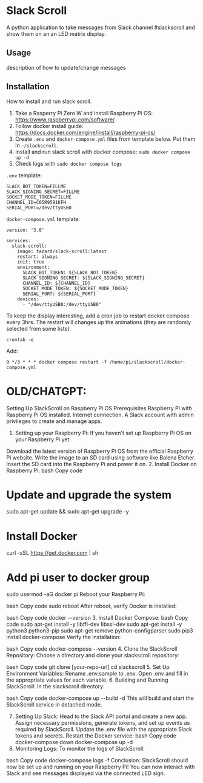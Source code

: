 # Slack Scroll

A python application to take messages from Slack channel #slackscroll and show them on an an LED matrix display.

## Usage
description of how to update/change messages

## Installation
How to install and run slack scroll.

1. Take a Rasperry Pi Zero W and install Raspberry Pi OS: https://www.raspberrypi.com/software/
2. Follow docker install guide: https://docs.docker.com/engine/install/raspberry-pi-os/
3. Create `.env` and `docker-compose.yml` files from template below. Put them in `~/slackscroll`.
4. Install and run slack scroll with docker compose: `sudo docker compose up -d`
5. Check logs with `sudo docker compose logs`

`.env` template:

```
SLACK_BOT_TOKEN=FILLME
SLACK_SIGNING_SECRET=FILLME
SOCKET_MODE_TOKEN=FILLME
CHANNEL_ID=C05R9591KFH
SERIAL_PORT=/dev/ttyUSB0
```

`docker-compose.yml` template:

```
version: '3.8'

services:
  slack-scroll:
    image: tazard/slack-scroll:latest
    restart: always
    init: true
    environment:
      SLACK_BOT_TOKEN: ${SLACK_BOT_TOKEN}
      SLACK_SIGNING_SECRET: ${SLACK_SIGNING_SECRET}
      CHANNEL_ID: ${CHANNEL_ID}
      SOCKET_MODE_TOKEN: ${SOCKET_MODE_TOKEN}
      SERIAL_PORT: ${SERIAL_PORT}
    devices:
      - "/dev/ttyUSB0:/dev/ttyUSB0"
```


To keep the display interesting, add a cron job to restart docker compose every 3hrs. The restart will changes up the animations (they are randomly selected from some lists).

```
crontab -e
```

Add:

```
0 */3 * * * docker compose restart -f /home/pi/slackscroll/docker-compose.yml
```





# OLD/CHATGPT:

Setting Up SlackScroll on Raspberry Pi OS
Prerequisites
Raspberry Pi with Raspberry Pi OS installed.
Internet connection.
A Slack account with admin privileges to create and manage apps.
1. Setting up your Raspberry Pi:
If you haven't set up Raspberry Pi OS on your Raspberry Pi yet:

Download the latest version of Raspberry Pi OS from the official Raspberry Pi website.
Write the image to an SD card using software like Balena Etcher.
Insert the SD card into the Raspberry Pi and power it on.
2. Install Docker on Raspberry Pi:
bash
Copy code
# Update and upgrade the system
sudo apt-get update && sudo apt-get upgrade -y

# Install Docker
curl -sSL https://get.docker.com | sh

# Add pi user to docker group
sudo usermod -aG docker pi
Reboot your Raspberry Pi:

bash
Copy code
sudo reboot
After reboot, verify Docker is installed:

bash
Copy code
docker --version
3. Install Docker Compose:
bash
Copy code
sudo apt-get install -y libffi-dev libssl-dev
sudo apt-get install -y python3 python3-pip
sudo apt-get remove python-configparser
sudo pip3 install docker-compose
Verify the installation:

bash
Copy code
docker-compose --version
4. Clone the SlackScroll Repository:
Choose a directory and clone your slackscroll repository:

bash
Copy code
git clone [your-repo-url]
cd slackscroll
5. Set Up Environment Variables:
Rename .env.sample to .env.
Open .env and fill in the appropriate values for each variable.
6. Building and Running SlackScroll:
In the slackscroll directory:

bash
Copy code
docker-compose up --build -d
This will build and start the SlackScroll service in detached mode.

7. Setting Up Slack:
Head to the Slack API portal and create a new app.
Assign necessary permissions, generate tokens, and set up events as required by SlackScroll.
Update the .env file with the appropriate Slack tokens and secrets.
Restart the Docker service:
bash
Copy code
docker-compose down
docker-compose up -d
8. Monitoring Logs:
To monitor the logs of SlackScroll:

bash
Copy code
docker-compose logs -f
Conclusion:
SlackScroll should now be set up and running on your Raspberry Pi! You can now interact with Slack and see messages displayed via the connected LED sign.